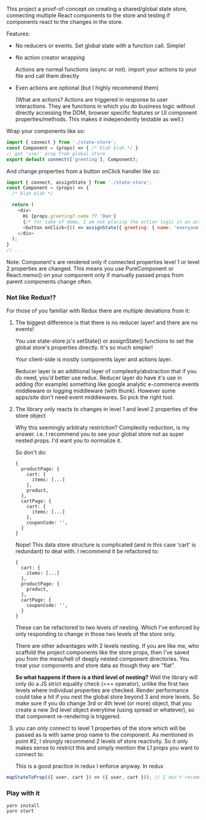 This project a proof-of-concept on creating a shared/global state store,
connecting multiple React components to the store and testing if
components react to the changes in the store.

Features:

* No reducers or events. Set global state with a function call. Simple!
* No action creator wrapping

  Actions are normal functions (async or not). import your actions to your file and call them directly
* Even actions are optional (but I highly recommend them)
  
  (What are actions? Actions are triggered in response to user interactions. They are functions in which you do business logic without directly accessing the DOM, browser specific features or UI component properties/methods. This makes it independently testable as well.)

Wrap your components like so:
```js
import { connect } from './state-store';
const Component = (props) => { /* blah blah */ }
// get 'user' prop from global store
export default connect(['greeting'], Component);
```

And change properties from a button onClick handler like so:
```js
import { connect, assignState } from './state-store';
const Component = (props) => {
  /* blah blah */

  return (
    <div>
      Hi {props.greeting?.name ?? 'Dan'}
      {/* for sake of demo, I am not placing the action logic in an action file */}
      <button onClick={() => assignState({ greeting: { name: 'everyone' }})}>Greet everyone</button>
    </div>
  );
}
// ...
```

Note: Component's are rendered only if connected properties level 1 or level 2 properties are changed. This means you use PureComponent or React.memo() on your component only if manually passed props from parent components change often. 

### Not like Redux!?

For those of you familiar with Redux there are multiple deviations from it:

1. The biggest difference is that there is no reducer layer! and there are no events!
   
   You use state-store.js's setState() or assignState() functions to set the global store's properties directly. It's so much simpler!
   
   Your client-side is mostly components layer and actions layer.

   Reducer layer is an additional layer of complexity/abstraction that if you do need, you'd better use redux. Reducer layer do have it's use in adding (for example) something like google analytic e-commerce events middleware or logging middleware (with thunk). However some apps/site don't need event middlewares. So pick the right tool.

2. The library only reacts to changes in level 1 and level 2 properties of the store object

   Why this seemingly arbitraty restriction?
   Complexity reduction, is my answer. i.e. I recommend you to see your global store not as
super nested props. I'd want you to normalize it.

   So don't do:
    ```
    {
      productPage: {
        cart: {
          items: [...]
        },
        product,
      },
      cartPage: {
        cart: {
          items: [...]
        },
        couponCode: '',
      }
    }
    ```

   Nope! This data store structure is complicated (and in this case 'cart' is redundant) to deal with. I recommend it be refactored to:

    ```
    {
      cart: {
        items: [...]
      },
      productPage: {
        product,
      },
      cartPage: {
        couponCode: '',
      }
    }
    ```

   These can be refactored to two levels of nesting. Which I've enforced by only responding to change in those two levels of the store only.

   There are other advantages with 2 levels nesting. If you are like me, who scaffold the project components like the store props, then I've saved you from the mess/hell of deeply nested component directories. You treat your components and store data as though they are "flat".

   **So what happens if there is a third level of nesting?**
   Well the library will only do a JS strict equality check (=== operator), unlike the first two levels where individual properties are checked. Render performance could take a hit if you nest the global store beyond 3 and more levels.
So make sure if you do change 3rd or 4th level (or more) object, that you create a new 3rd level object everytime (using spread or whatever), so that component re-rendering is triggered.

3. you can only connect to level 1 properties of the store which will be passed
as is with same prop name to the component.
As mentioned in point #2, I strongly recommend 2 levels of store reactivity. So it only makes sense to restrict this and simply mention the L1 props you want to connect to.

   This is a good practice in redux I enforce anyway. In redux
```js
mapStateToProp(({ user, cart }) => ({ user, cart })); // I don't recommend renaming props or transforming it in any way
```

### Play with it
```
yarn install
yarn start
```
